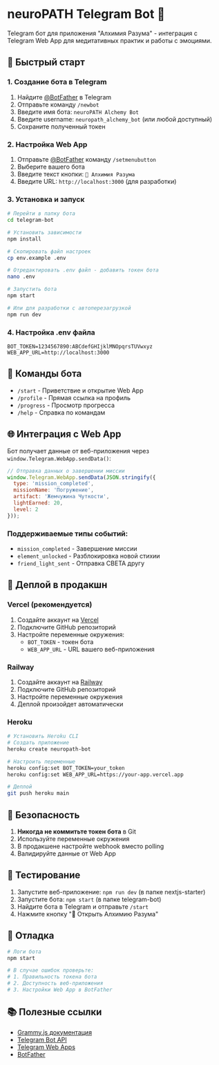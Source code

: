 # neuroPATH Telegram Bot 🤖

Telegram бот для приложения "Алхимия Разума" - интеграция с Telegram Web App для медитативных практик и работы с эмоциями.

## 🚀 Быстрый старт

### 1. Создание бота в Telegram

1. Найдите [@BotFather](https://t.me/botfather) в Telegram
2. Отправьте команду `/newbot`
3. Введите имя бота: `neuroPATH Alchemy Bot`
4. Введите username: `neuropath_alchemy_bot` (или любой доступный)
5. Сохраните полученный токен

### 2. Настройка Web App

1. Отправьте [@BotFather](https://t.me/botfather) команду `/setmenubutton`
2. Выберите вашего бота
3. Введите текст кнопки: `🧠 Алхимия Разума`
4. Введите URL: `http://localhost:3000` (для разработки)

### 3. Установка и запуск

```bash
# Перейти в папку бота
cd telegram-bot

# Установить зависимости
npm install

# Скопировать файл настроек
cp env.example .env

# Отредактировать .env файл - добавить токен бота
nano .env

# Запустить бота
npm start

# Или для разработки с автоперезагрузкой
npm run dev
```

### 4. Настройка .env файла

```env
BOT_TOKEN=1234567890:ABCdefGHIjklMNOpqrsTUVwxyz
WEB_APP_URL=http://localhost:3000
```

## 🔧 Команды бота

- `/start` - Приветствие и открытие Web App
- `/profile` - Прямая ссылка на профиль
- `/progress` - Просмотр прогресса
- `/help` - Справка по командам

## 🌐 Интеграция с Web App

Бот получает данные от веб-приложения через `window.Telegram.WebApp.sendData()`:

```javascript
// Отправка данных о завершении миссии
window.Telegram.WebApp.sendData(JSON.stringify({
  type: 'mission_completed',
  missionName: 'Погружение',
  artifact: 'Жемчужина Чуткости',
  lightEarned: 20,
  level: 2
}));
```

### Поддерживаемые типы событий:

- `mission_completed` - Завершение миссии
- `element_unlocked` - Разблокировка новой стихии  
- `friend_light_sent` - Отправка СВЕТА другу

## 🚀 Деплой в продакшн

### Vercel (рекомендуется)

1. Создайте аккаунт на [Vercel](https://vercel.com)
2. Подключите GitHub репозиторий
3. Настройте переменные окружения:
   - `BOT_TOKEN` - токен бота
   - `WEB_APP_URL` - URL вашего веб-приложения

### Railway

1. Создайте аккаунт на [Railway](https://railway.app)
2. Подключите GitHub репозиторий
3. Настройте переменные окружения
4. Деплой произойдет автоматически

### Heroku

```bash
# Установить Heroku CLI
# Создать приложение
heroku create neuropath-bot

# Настроить переменные
heroku config:set BOT_TOKEN=your_token
heroku config:set WEB_APP_URL=https://your-app.vercel.app

# Деплой
git push heroku main
```

## 🔐 Безопасность

1. **Никогда не коммитьте токен бота** в Git
2. Используйте переменные окружения
3. В продакшене настройте webhook вместо polling
4. Валидируйте данные от Web App

## 📱 Тестирование

1. Запустите веб-приложение: `npm run dev` (в папке nextjs-starter)
2. Запустите бота: `npm start` (в папке telegram-bot)
3. Найдите бота в Telegram и отправьте `/start`
4. Нажмите кнопку "🧠 Открыть Алхимию Разума"

## 🐛 Отладка

```bash
# Логи бота
npm start

# В случае ошибок проверьте:
# 1. Правильность токена бота
# 2. Доступность веб-приложения
# 3. Настройки Web App в BotFather
```

## 📚 Полезные ссылки

- [Grammy.js документация](https://grammy.dev/)
- [Telegram Bot API](https://core.telegram.org/bots/api)
- [Telegram Web Apps](https://core.telegram.org/bots/webapps)
- [BotFather](https://t.me/botfather) 